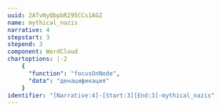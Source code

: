 ```yaml
---
uuid: 2ATvNyQbpbR295CCs1AG2
name: mythical_nazis
narrative: 4
stepstart: 3
stepend: 3
component: WordCloud
chartoptions: |-2
    {
      "function": "focusOnNode",
      "data": "денацификация"
    }
identifier: "[Narrative:4]-[Start:3][End:3]-mythical_nazis"
---
```


